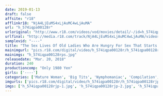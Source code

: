 ```yaml
---
date: 2019-01-13
draft: false
affsite: "r18"
afflinkr18: "NjA4LjEuMS4xLjAuMC4wLjAuMA"
url: "h_574iqpa00128r"
urloriginal: "http://www.r18.com/videos/vod/movies/detail/-/id=h_574iqpa00128r"
urlfinal: "http://media.r18.com/track/NjA4LjEuMS4xLjAuMC4wLjAuMA/videos/vod/movies/detail/-/id=h_574iqpa00128r"
samplevid: "----"
title: "The Sex Lives Of Old Ladies Who Are Hungry For Sex That Starts In The Bathtub 20 Ladies/240 Minutes"
mainimgurl: "pics.r18.com/digital/video/h_574iqpa00128r/h_574iqpa00128rps.jpg"
mainimgs: "h_574iqpa00128rps.jpg"
releasedate: "Mar. 20, 2018"
duration: 240
productioncomp: "Only 1980 Yen"
girls: ['----']
categories: ['Mature Woman', 'Big Tits', 'Nymphomaniac', 'Compilation', 'Over 4 Hours']
imgurls: ['pics.r18.com/digital/video/h_574iqpa00128r/h_574iqpa00128rjp-1.jpg', 'pics.r18.com/digital/video/h_574iqpa00128r/h_574iqpa00128rjp-2.jpg', 'pics.r18.com/digital/video/h_574iqpa00128r/h_574iqpa00128rjp-3.jpg', 'pics.r18.com/digital/video/h_574iqpa00128r/h_574iqpa00128rjp-4.jpg', 'pics.r18.com/digital/video/h_574iqpa00128r/h_574iqpa00128rjp-5.jpg', 'pics.r18.com/digital/video/h_574iqpa00128r/h_574iqpa00128rjp-6.jpg', 'pics.r18.com/digital/video/h_574iqpa00128r/h_574iqpa00128rjp-7.jpg', 'pics.r18.com/digital/video/h_574iqpa00128r/h_574iqpa00128rjp-8.jpg', 'pics.r18.com/digital/video/h_574iqpa00128r/h_574iqpa00128rjp-9.jpg', 'pics.r18.com/digital/video/h_574iqpa00128r/h_574iqpa00128rjp-10.jpg', 'pics.r18.com/digital/video/h_574iqpa00128r/h_574iqpa00128rjp-11.jpg', 'pics.r18.com/digital/video/h_574iqpa00128r/h_574iqpa00128rjp-12.jpg', 'pics.r18.com/digital/video/h_574iqpa00128r/h_574iqpa00128rjp-13.jpg', 'pics.r18.com/digital/video/h_574iqpa00128r/h_574iqpa00128rjp-14.jpg', 'pics.r18.com/digital/video/h_574iqpa00128r/h_574iqpa00128rjp-15.jpg', 'pics.r18.com/digital/video/h_574iqpa00128r/h_574iqpa00128rjp-16.jpg', 'pics.r18.com/digital/video/h_574iqpa00128r/h_574iqpa00128rjp-17.jpg', 'pics.r18.com/digital/video/h_574iqpa00128r/h_574iqpa00128rjp-18.jpg', 'pics.r18.com/digital/video/h_574iqpa00128r/h_574iqpa00128rjp-19.jpg', 'pics.r18.com/digital/video/h_574iqpa00128r/h_574iqpa00128rjp-20.jpg']
imgs: ['h_574iqpa00128rjp-1.jpg', 'h_574iqpa00128rjp-2.jpg', 'h_574iqpa00128rjp-3.jpg', 'h_574iqpa00128rjp-4.jpg', 'h_574iqpa00128rjp-5.jpg', 'h_574iqpa00128rjp-6.jpg', 'h_574iqpa00128rjp-7.jpg', 'h_574iqpa00128rjp-8.jpg', 'h_574iqpa00128rjp-9.jpg', 'h_574iqpa00128rjp-10.jpg', 'h_574iqpa00128rjp-11.jpg', 'h_574iqpa00128rjp-12.jpg', 'h_574iqpa00128rjp-13.jpg', 'h_574iqpa00128rjp-14.jpg', 'h_574iqpa00128rjp-15.jpg', 'h_574iqpa00128rjp-16.jpg', 'h_574iqpa00128rjp-17.jpg', 'h_574iqpa00128rjp-18.jpg', 'h_574iqpa00128rjp-19.jpg', 'h_574iqpa00128rjp-20.jpg']
---
```

